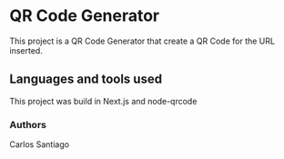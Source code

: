 # QR Code Generator
This project is a QR Code Generator that create a QR Code for the URL inserted.

## Languages and tools used
This project was build in Next.js and node-qrcode




### Authors
Carlos Santiago
